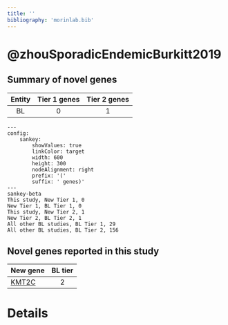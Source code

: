 ```yaml
---
title: ''
bibliography: 'morinlab.bib'
---
```


# @zhouSporadicEndemicBurkitt2019
## Summary of novel genes

|Entity| Tier 1 genes| Tier 2 genes|
|:-:|:-:|:-:|
|BL|0|1|
```mermaid
---
config:
    sankey:
        showValues: true
        linkColor: target
        width: 600
        height: 300
        nodeAlignment: right
        prefix: '('
        suffix: ' genes)'
---
sankey-beta
This study, New Tier 1, 0
New Tier 1, BL Tier 1, 0
This study, New Tier 2, 1
New Tier 2, BL Tier 2, 1
All other BL studies, BL Tier 1, 29
All other BL studies, BL Tier 2, 156
```


## Novel genes reported in this study

|New gene|BL tier|
|:-|:-:|
|[KMT2C](KMT2C)|2 |

# Details

